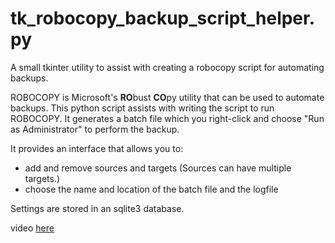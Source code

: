 # tk_robocopy_backup_script_helper.py
A small tkinter utility to assist with creating a robocopy script for automating backups.

ROBOCOPY is Microsoft's **RO**bust **CO**py utility that can be used to automate backups.  This python script assists with writing the script to run ROBOCOPY.  It generates a batch file which you right-click and choose "Run as Administrator" to perform the backup.

It provides an interface that allows you to:

* add and remove sources and targets (Sources can have multiple targets.)
* choose the name and location of the batch file and the logfile

Settings are stored in an sqlite3 database.

video [here](https://youtu.be/gYSUUxtvGmM)
